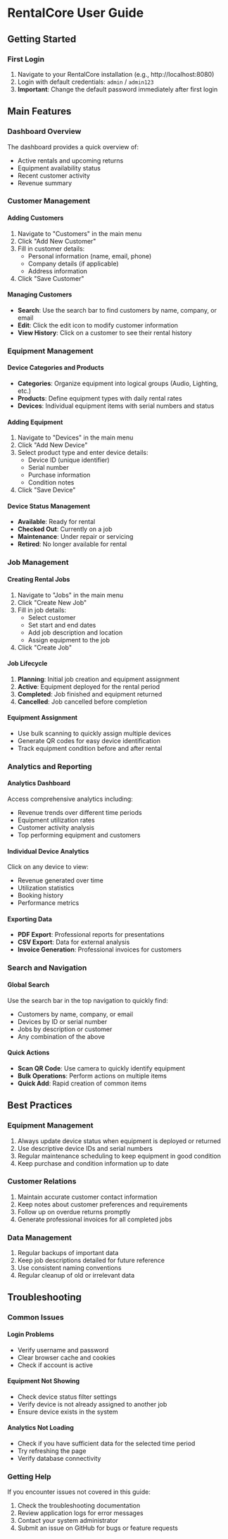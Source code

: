 # RentalCore User Guide

## Getting Started

### First Login
1. Navigate to your RentalCore installation (e.g., http://localhost:8080)
2. Login with default credentials: `admin` / `admin123`
3. **Important**: Change the default password immediately after first login

## Main Features

### Dashboard Overview
The dashboard provides a quick overview of:
- Active rentals and upcoming returns
- Equipment availability status
- Recent customer activity
- Revenue summary

### Customer Management

#### Adding Customers
1. Navigate to "Customers" in the main menu
2. Click "Add New Customer"
3. Fill in customer details:
   - Personal information (name, email, phone)
   - Company details (if applicable)
   - Address information
4. Click "Save Customer"

#### Managing Customers
- **Search**: Use the search bar to find customers by name, company, or email
- **Edit**: Click the edit icon to modify customer information
- **View History**: Click on a customer to see their rental history

### Equipment Management

#### Device Categories and Products
- **Categories**: Organize equipment into logical groups (Audio, Lighting, etc.)
- **Products**: Define equipment types with daily rental rates
- **Devices**: Individual equipment items with serial numbers and status

#### Adding Equipment
1. Navigate to "Devices" in the main menu
2. Click "Add New Device"
3. Select product type and enter device details:
   - Device ID (unique identifier)
   - Serial number
   - Purchase information
   - Condition notes
4. Click "Save Device"

#### Device Status Management
- **Available**: Ready for rental
- **Checked Out**: Currently on a job
- **Maintenance**: Under repair or servicing
- **Retired**: No longer available for rental

### Job Management

#### Creating Rental Jobs
1. Navigate to "Jobs" in the main menu
2. Click "Create New Job"
3. Fill in job details:
   - Select customer
   - Set start and end dates
   - Add job description and location
   - Assign equipment to the job
4. Click "Create Job"

#### Job Lifecycle
1. **Planning**: Initial job creation and equipment assignment
2. **Active**: Equipment deployed for the rental period
3. **Completed**: Job finished and equipment returned
4. **Cancelled**: Job cancelled before completion

#### Equipment Assignment
- Use bulk scanning to quickly assign multiple devices
- Generate QR codes for easy device identification
- Track equipment condition before and after rental

### Analytics and Reporting

#### Analytics Dashboard
Access comprehensive analytics including:
- Revenue trends over different time periods
- Equipment utilization rates
- Customer activity analysis
- Top performing equipment and customers

#### Individual Device Analytics
Click on any device to view:
- Revenue generated over time
- Utilization statistics
- Booking history
- Performance metrics

#### Exporting Data
- **PDF Export**: Professional reports for presentations
- **CSV Export**: Data for external analysis
- **Invoice Generation**: Professional invoices for customers

### Search and Navigation

#### Global Search
Use the search bar in the top navigation to quickly find:
- Customers by name, company, or email
- Devices by ID or serial number
- Jobs by description or customer
- Any combination of the above

#### Quick Actions
- **Scan QR Code**: Use camera to quickly identify equipment
- **Bulk Operations**: Perform actions on multiple items
- **Quick Add**: Rapid creation of common items

## Best Practices

### Equipment Management
1. Always update device status when equipment is deployed or returned
2. Use descriptive device IDs and serial numbers
3. Regular maintenance scheduling to keep equipment in good condition
4. Keep purchase and condition information up to date

### Customer Relations
1. Maintain accurate customer contact information
2. Keep notes about customer preferences and requirements
3. Follow up on overdue returns promptly
4. Generate professional invoices for all completed jobs

### Data Management
1. Regular backups of important data
2. Keep job descriptions detailed for future reference
3. Use consistent naming conventions
4. Regular cleanup of old or irrelevant data

## Troubleshooting

### Common Issues

#### Login Problems
- Verify username and password
- Clear browser cache and cookies
- Check if account is active

#### Equipment Not Showing
- Check device status filter settings
- Verify device is not already assigned to another job
- Ensure device exists in the system

#### Analytics Not Loading
- Check if you have sufficient data for the selected time period
- Try refreshing the page
- Verify database connectivity

### Getting Help
If you encounter issues not covered in this guide:
1. Check the troubleshooting documentation
2. Review application logs for error messages
3. Contact your system administrator
4. Submit an issue on GitHub for bugs or feature requests